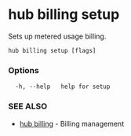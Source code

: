 # hub billing setup

Sets up metered usage billing.

```
hub billing setup [flags]
```

### Options

```
  -h, --help   help for setup
```

### SEE ALSO

-   [hub billing](hub_billing.md) - Billing management
